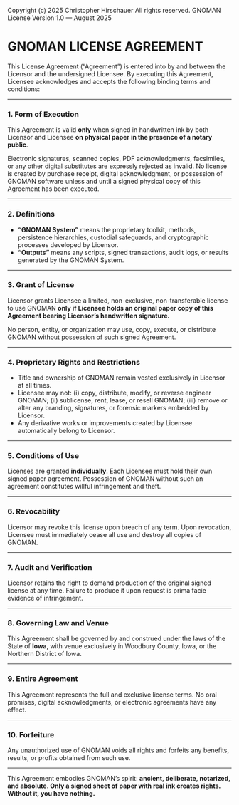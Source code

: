 Copyright (c) 2025 Christopher Hirschauer
All rights reserved.
GNOMAN License
Version 1.0 — August 2025

# GNOMAN LICENSE AGREEMENT

This License Agreement (“Agreement”) is entered into by and between the Licensor and the undersigned Licensee. By executing this Agreement, Licensee acknowledges and accepts the following binding terms and conditions:

---

### 1. Form of Execution

This Agreement is valid **only** when signed in handwritten ink by both Licensor and Licensee **on physical paper in the presence of a notary public**.

Electronic signatures, scanned copies, PDF acknowledgments, facsimiles, or any other digital substitutes are expressly rejected as invalid. No license is created by purchase receipt, digital acknowledgment, or possession of GNOMAN software unless and until a signed physical copy of this Agreement has been executed.

---

### 2. Definitions

* **“GNOMAN System”** means the proprietary toolkit, methods, persistence hierarchies, custodial safeguards, and cryptographic processes developed by Licensor.
* **“Outputs”** means any scripts, signed transactions, audit logs, or results generated by the GNOMAN System.

---

### 3. Grant of License

Licensor grants Licensee a limited, non-exclusive, non-transferable license to use GNOMAN **only if Licensee holds an original paper copy of this Agreement bearing Licensor’s handwritten signature.**

No person, entity, or organization may use, copy, execute, or distribute GNOMAN without possession of such signed Agreement.

---

### 4. Proprietary Rights and Restrictions

* Title and ownership of GNOMAN remain vested exclusively in Licensor at all times.
* Licensee may not:
  (i) copy, distribute, modify, or reverse engineer GNOMAN;
  (ii) sublicense, rent, lease, or resell GNOMAN;
  (iii) remove or alter any branding, signatures, or forensic markers embedded by Licensor.
* Any derivative works or improvements created by Licensee automatically belong to Licensor.

---

### 5. Conditions of Use

Licenses are granted **individually**. Each Licensee must hold their own signed paper agreement. Possession of GNOMAN without such an agreement constitutes willful infringement and theft.

---

### 6. Revocability

Licensor may revoke this license upon breach of any term. Upon revocation, Licensee must immediately cease all use and destroy all copies of GNOMAN.

---

### 7. Audit and Verification

Licensor retains the right to demand production of the original signed license at any time. Failure to produce it upon request is prima facie evidence of infringement.

---

### 8. Governing Law and Venue

This Agreement shall be governed by and construed under the laws of the State of **Iowa**, with venue exclusively in Woodbury County, Iowa, or the Northern District of Iowa.

---

### 9. Entire Agreement

This Agreement represents the full and exclusive license terms. No oral promises, digital acknowledgments, or electronic agreements have any effect.

---

### 10. Forfeiture

Any unauthorized use of GNOMAN voids all rights and forfeits any benefits, results, or profits obtained from such use.

---

This Agreement embodies GNOMAN’s spirit: **ancient, deliberate, notarized, and absolute. Only a signed sheet of paper with real ink creates rights. Without it, you have nothing.**
